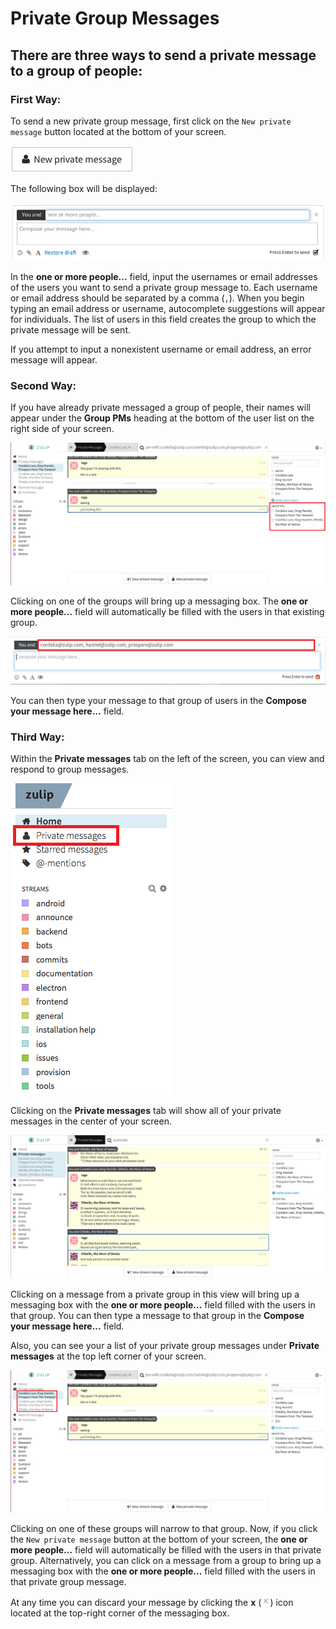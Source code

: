 # Private Group Messages
## There are three ways to send a private message to a group of people:
### First Way:
To send a new private group message,
first click on the `New private message`
button located at the bottom of your screen.

![New private message](/static/images/help/private-message.png)

The following box will be displayed:

![New stream message](/static/images/help/private-box.png)

In the **one or more people...** field,
input the usernames or email addresses of the users
you want to send a private group message to.
Each username or email address should be separated by a comma (`,`).
When you begin typing an email address or username,
autocomplete suggestions will appear for individuals.
The list of users in this field creates the group
to which the private message will be sent.

If you attempt to input a nonexistent username or email address,
an error message will appear.

### Second Way:
If you have already private messaged a group of people,
their names will appear under the **Group PMs** heading
at the bottom of the user list on the right side of your screen.

![Group PMs](/static/images/help/group-pms.png)

Clicking on one of the groups will bring up a messaging box.
The **one or more people...** field will automatically be filled
with the users in that existing group.

![pm box](/static/images/help/pm-box-auto-filled-field.png)

You can then type your message to that group of users
in the **Compose your message here...** field.

### Third Way:
Within the **Private messages** tab on the left of the screen, you can view and respond to group messages.

![Private messages sidebar](/static/images/help/pms_in_left_sidebar.png)

Clicking on the **Private messages** tab will show all of your private
messages in the center of your screen.

![Private messages](/static/images/help/private-messages.png)

Clicking on a message from a private group in this view
will bring up a messaging box with the **one or more people...** field
filled with the users in that group.
You can then type a message to that group in the
**Compose your message here...** field.

Also, you can see your a list of your private group messages under
**Private messages**
at the top left corner of your screen.

![Groups left sidebar](/static/images/help/groups-left-sidebar.png)

Clicking on one of these groups will narrow to that group.
Now, if you click the `New private message` button
at the bottom of your screen,
the **one or more people...** field will automatically be filled with
the users in that private group.
Alternatively, you can click on a message from a group
to bring up a messaging box with the **one or more people...** field
filled with the users in that private group message.  

At any time you can discard your message by clicking the **x**
(![x](/static/images/help/x.png)) icon
located at the top-right corner of the messaging box.
